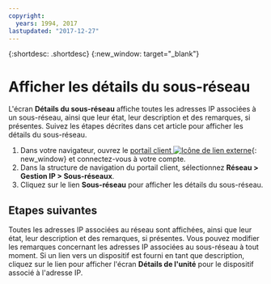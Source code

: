```yaml
---
copyright:
  years: 1994, 2017
lastupdated: "2017-12-27"
---
```

{:shortdesc: .shortdesc}
{:new_window: target="_blank"}

# Afficher les détails du sous-réseau 

L'écran **Détails du sous-réseau** affiche toutes les adresses IP associées à un sous-réseau, ainsi que leur état, leur description et des remarques, si présentes. Suivez les étapes décrites dans cet article pour afficher les détails du sous-réseau.

1. Dans votre navigateur, ouvrez le [portail client ![Icône de lien externe](../../icons/launch-glyph.svg "Icône de lien externe")](https://control.softlayer.com/){: new_window} et connectez-vous à votre compte.
2. Dans la structure de navigation du portail client, sélectionnez **Réseau > Gestion IP > Sous-réseaux**.
3. Cliquez sur le lien **Sous-réseau** pour afficher les détails du sous-réseau.

## Etapes suivantes

Toutes les adresses IP associées au réseau sont affichées, ainsi que leur état, leur description et des remarques, si présentes. Vous pouvez modifier les remarques concernant les adresses IP associées au sous-réseau à tout moment. Si un lien vers un dispositif est fourni en tant que description, cliquez sur le lien pour afficher l'écran **Détails de l'unité** pour le dispositif associé à l'adresse IP.
